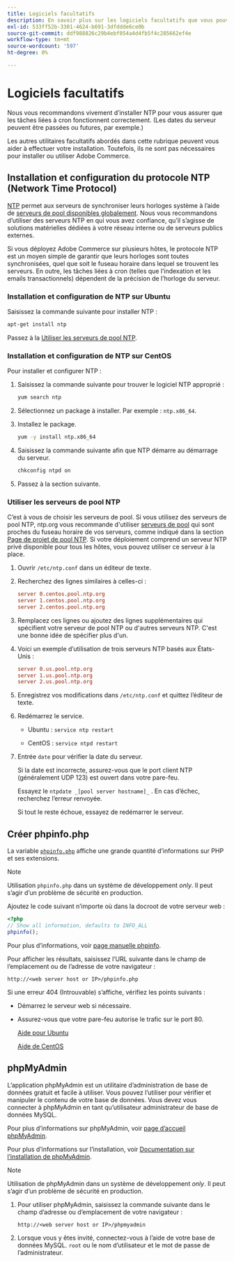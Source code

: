 ```yaml
---
title: Logiciels facultatifs
description: En savoir plus sur les logiciels facultatifs que vous pouvez installer pour prendre en charge les installations sur site d’Adobe Commerce.
exl-id: 533ff52b-3301-4624-b691-3dfddde6ce0b
source-git-commit: ddf988826c29b4ebf054a4d4fb5f4c285662ef4e
workflow-type: tm+mt
source-wordcount: '597'
ht-degree: 0%

---
```


# Logiciels facultatifs

Nous vous recommandons vivement d’installer NTP pour vous assurer que les tâches liées à cron fonctionnent correctement. (Les dates du serveur peuvent être passées ou futures, par exemple.)

Les autres utilitaires facultatifs abordés dans cette rubrique peuvent vous aider à effectuer votre installation. Toutefois, ils ne sont pas nécessaires pour installer ou utiliser Adobe Commerce.

## Installation et configuration du protocole NTP (Network Time Protocol)

[NTP](https://www.ntp.org/) permet aux serveurs de synchroniser leurs horloges système à l’aide de [serveurs de pool disponibles globalement](https://www.ntppool.org/en/). Nous vous recommandons d’utiliser des serveurs NTP en qui vous avez confiance, qu’il s’agisse de solutions matérielles dédiées à votre réseau interne ou de serveurs publics externes.

Si vous déployez Adobe Commerce sur plusieurs hôtes, le protocole NTP est un moyen simple de garantir que leurs horloges sont toutes synchronisées, quel que soit le fuseau horaire dans lequel se trouvent les serveurs. En outre, les tâches liées à cron (telles que l’indexation et les emails transactionnels) dépendent de la précision de l’horloge du serveur.

### Installation et configuration de NTP sur Ubuntu

Saisissez la commande suivante pour installer NTP :

```bash
apt-get install ntp
```

Passez à la [Utiliser les serveurs de pool NTP](#use-ntp-pool-servers).

### Installation et configuration de NTP sur CentOS

Pour installer et configurer NTP :

1. Saisissez la commande suivante pour trouver le logiciel NTP approprié :

   ```bash
   yum search ntp
   ```

1. Sélectionnez un package à installer. Par exemple : `ntp.x86_64`.

1. Installez le package.

   ```bash
   yum -y install ntp.x86_64
   ```

1. Saisissez la commande suivante afin que NTP démarre au démarrage du serveur.

   ```bash
   chkconfig ntpd on
   ```

1. Passez à la section suivante.

### Utiliser les serveurs de pool NTP

C’est à vous de choisir les serveurs de pool. Si vous utilisez des serveurs de pool NTP, ntp.org vous recommande d&#39;utiliser [serveurs de pool](https://www.ntppool.org/en/) qui sont proches du fuseau horaire de vos serveurs, comme indiqué dans la section [Page de projet de pool NTP](https://www.ntppool.org/en/use.html). Si votre déploiement comprend un serveur NTP privé disponible pour tous les hôtes, vous pouvez utiliser ce serveur à la place.

1. Ouvrir `/etc/ntp.conf` dans un éditeur de texte.

1. Recherchez des lignes similaires à celles-ci :

   ```conf
   server 0.centos.pool.ntp.org
   server 1.centos.pool.ntp.org
   server 2.centos.pool.ntp.org
   ```

1. Remplacez ces lignes ou ajoutez des lignes supplémentaires qui spécifient votre serveur de pool NTP ou d&#39;autres serveurs NTP. C&#39;est une bonne idée de spécifier plus d&#39;un.

1. Voici un exemple d’utilisation de trois serveurs NTP basés aux États-Unis :

   ```conf
   server 0.us.pool.ntp.org
   server 1.us.pool.ntp.org
   server 2.us.pool.ntp.org
   ```

1. Enregistrez vos modifications dans `/etc/ntp.conf` et quittez l’éditeur de texte.

1. Redémarrez le service.

   * Ubuntu : `service ntp restart`

   * CentOS : `service ntpd restart`

1. Entrée `date` pour vérifier la date du serveur.

   Si la date est incorrecte, assurez-vous que le port client NTP (généralement UDP 123) est ouvert dans votre pare-feu.

   Essayez le `ntpdate _[pool server hostname]_` . En cas d’échec, recherchez l’erreur renvoyée.

   Si tout le reste échoue, essayez de redémarrer le serveur.

## Créer phpinfo.php

La variable [`phpinfo.php`](https://www.php.net/manual/en/function.phpinfo.php) affiche une grande quantité d’informations sur PHP et ses extensions.

>[!NOTE]
>
>Utilisation `phpinfo.php` dans un système de développement _only_. Il peut s’agir d’un problème de sécurité en production.

Ajoutez le code suivant n’importe où dans la docroot de votre serveur web :

```php
<?php
// Show all information, defaults to INFO_ALL
phpinfo();
```

Pour plus d’informations, voir [page manuelle phpinfo](https://www.php.net/manual/en/function.phpinfo.php).

Pour afficher les résultats, saisissez l’URL suivante dans le champ de l’emplacement ou de l’adresse de votre navigateur :

```http
http://<web server host or IP>/phpinfo.php
```

Si une erreur 404 (Introuvable) s’affiche, vérifiez les points suivants :

* Démarrez le serveur web si nécessaire.
* Assurez-vous que votre pare-feu autorise le trafic sur le port 80.

  [Aide pour Ubuntu](https://help.ubuntu.com/community/UFW)

  [Aide de CentOS](https://wiki.centos.org/HowTos%282f%29Network%282f%29IPTables.html)

## phpMyAdmin

L’application phpMyAdmin est un utilitaire d’administration de base de données gratuit et facile à utiliser. Vous pouvez l’utiliser pour vérifier et manipuler le contenu de votre base de données. Vous devez vous connecter à phpMyAdmin en tant qu’utilisateur administrateur de base de données MySQL.

Pour plus d’informations sur phpMyAdmin, voir [page d’accueil phpMyAdmin](https://www.phpmyadmin.net/).

Pour plus d’informations sur l’installation, voir [Documentation sur l’installation de phpMyAdmin](https://docs.phpmyadmin.net/en/latest/setup.html#quick-install).

>[!NOTE]
>
>Utilisation de phpMyAdmin dans un système de développement _only_. Il peut s’agir d’un problème de sécurité en production.

1. Pour utiliser phpMyAdmin, saisissez la commande suivante dans le champ d’adresse ou d’emplacement de votre navigateur :

   ```http
   http://<web server host or IP>/phpmyadmin
   ```

1. Lorsque vous y êtes invité, connectez-vous à l’aide de votre base de données MySQL. `root` ou le nom d’utilisateur et le mot de passe de l’administrateur.

